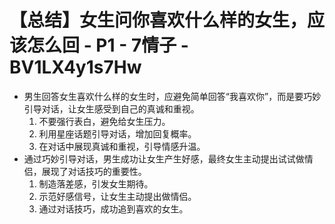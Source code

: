 # 【总结】女生问你喜欢什么样的女生，应该怎么回 - P1 - 7情子 - BV1LX4y1s7Hw

-   男生回答女生喜欢什么样的女生时，应避免简单回答“我喜欢你”，而是要巧妙引导对话，让女生感受到自己的真诚和重视。
    1.  不要强行表白，避免给女生压力。
    2.  利用星座话题引导对话，增加回复概率。
    3.  在对话中展现真诚和重视，引导情感升温。
-   通过巧妙引导对话，男生成功让女生产生好感，最终女生主动提出试试做情侣，展现了对话技巧的重要性。
    1.  制造落差感，引发女生期待。
    2.  示范好感信号，让女生主动提出做情侣。
    3.  通过对话技巧，成功追到喜欢的女生。
